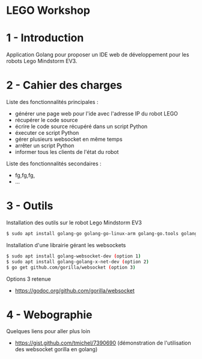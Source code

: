 # LEGO Workshop


1 - Introduction
================
Application Golang pour proposer un IDE web de développement pour les robots
Lego Mindstorm EV3.


2 - Cahier des charges
======================
Liste des fonctionnalités principales :
  * générer une page web pour l'ide avec l'adresse IP du robot LEGO
  * récupérer le code source
  * écrire le code source récupéré dans un script Python
  * éxecuter ce script Python
  * gérer plusieurs websocket en même temps
  * arrêter un script Python 
  * informer tous les clients de l'état du robot

Liste des fonctionnalités secondaires :
  * fg,fg,fg,
  * ...


3 - Outils
==========
Installation des outils sur le robot Lego Mindstorm EV3
```bash
$ sudo apt install golang-go golang-go-linux-arm golang-go.tools golang-src (packages de base)
```

Installation d'une librairie gérant les websockets
```bash
$ sudo apt install golang-websocket-dev (option 1)
$ sudo apt install golang-golang-x-net-dev (option 2)
$ go get github.com/gorilla/websocket (option 3)
```

Options 3 retenue
  * https://godoc.org/github.com/gorilla/websocket


4 - Webographie
===============
Quelques liens pour aller plus loin
  * https://gist.github.com/tmichel/7390690 (démonstration de l'utilisation des websocket gorilla en golang)
